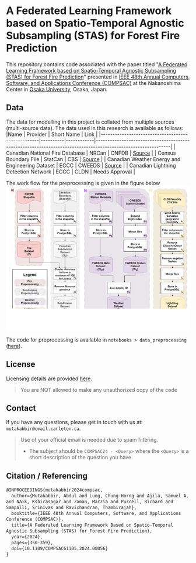 # A Federated Learning Framework based on Spatio-Temporal Agnostic Subsampling (STAS) for Forest Fire Prediction

This repository contains code associated with the paper titled "[A Federated Learning Framework based on Spatio-Temporal Agnostic Subsampling (STAS) for Forest Fire Prediction](https://ieeexplore.ieee.org/document/10633472)" presented in [IEEE 48th Annual Computers, Software, and Applications Conference (COMPSAC)](https://ieeecompsac.computer.org/2024/) at the Nakanoshima Center in [Osaka University](https://www.osaka-u.ac.jp/en), Osaka, Japan.


## Data 

The data for modelling in this project is collated from multiple sources (multi-source data).
The data used in this research is available as follows:
|Name                                               | Provider | Short Name | Link                                                                                                         |
|---------------------------------------------------|----------|------------|--------------------------------------------------------------------------------------------------------------|
| Canadian National Fire Database                   | NRCan    | CNFDB      | [Source](http://cwfis.cfs.nrcan.gc.ca/datamart)                                                              |
| Census Boundary File                              | StatCan  | CBS        | [Source](https://www12.statcan.gc.ca/census-recensement/2021/geo/sip-pis/boundary-limites/index-eng.cfm)     |
| Canadian Weather Energy and Engineering Dataset   | ECCC     | CWEEDS     | [Source](https://open.canada.ca/data/en/dataset/005494f2-1848-48d5-abe4-a76a7846f035)                        |
| Canadian Lightning Detection Network              | ECCC     | CLDN       | Needs Approval                                                                                               |

The work flow for the preprocessing is given in the figure below
![](assets/data_processing.png)

The code for preprocessing is available in `notebooks > data_preprocessing` ([here](notebooks/data_preprocessing)).


## License

Licensing details are provided [here](LICENSE).
> You are NOT allowed to make any unauthorized copy of the code


## Contact

If you have any questions, please get in touch with us at: `mutakabbir@cmail.carleton.ca`.
> Use of your official email is needed due to spam filtering.
> * The subject should be `COMPSAC24 - <Query>` where the `<Query>` is a short description of the question you have.


## Citation / Referencing 

```
@INPROCEEDINGS{mutakabbir2024compsac,
  author={Mutakabbir, Abdul and Lung, Chung-Horng and Ajila, Samuel A. and Naik, Kshirasagar and Zaman, Marzia and Purcell, Richard and Sampalli, Srinivas and Ravichandran, Thambirajah},
  booktitle={IEEE 48th Annual Computers, Software, and Applications Conference (COMPSAC)}, 
  title={A Federated Learning Framework Based on Spatio-Temporal Agnostic Subsampling (STAS) for Forest Fire Prediction}, 
  year={2024},
  pages={350-359},
  doi={10.1109/COMPSAC61105.2024.00056}
}
```
